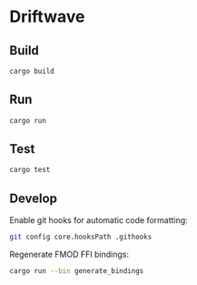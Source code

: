 # Driftwave

## Build

```bash
cargo build
```

## Run

```bash
cargo run
```

## Test

```bash
cargo test
```

## Develop

Enable git hooks for automatic code formatting:
```bash
git config core.hooksPath .githooks
```

Regenerate FMOD FFI bindings:
```bash
cargo run --bin generate_bindings
```

